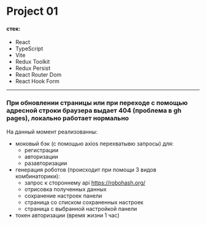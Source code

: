 # Project 01


#### стек:

- React
- TypeScript
- Vite
- Redux Toolkit
- Redux Persist
- React Router Dom
- React Hook Form

---
### При обновлении страницы или при переходе с помощью адресной строки браузера выдает 404 (проблема в gh pages), локально работает нормально
На данный момент реализованны:

- моковый бэк (с помощью axios перехватывю запросы) для:
  - регистрации
  - авторизации
  - разавторизации
- генерация роботов (происходит при помощи 3 видов комбинаторики):
  - запрос к стороннему api https://robohash.org/
  - отрисовка полученных данных
  - сохранение настроек панели
  - страница со списком сохраненных настроек
  - страница с выбранной настройкой панели
- токен авторизации (время жизни 1 час)
